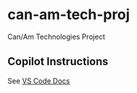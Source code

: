 # can-am-tech-proj
Can/Am Technologies Project

## Copilot Instructions

See [VS Code Docs](https://code.visualstudio.com/docs/copilot/copilot-customization#_custom-instructions)
